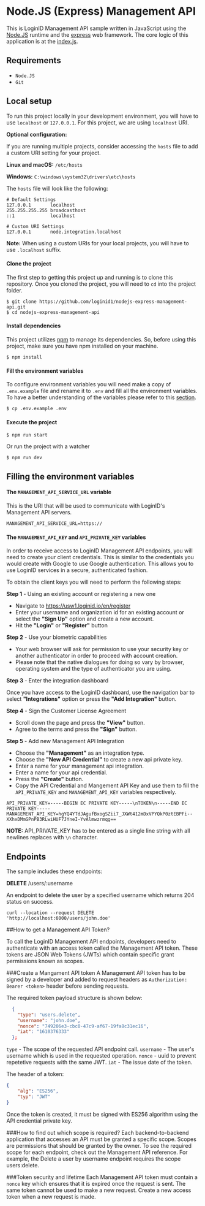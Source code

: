 # Node.JS (Express) Management API

This is LoginID Management API sample written in JavaScript using the [Node.JS](https://nodejs.org/) runtime and the [express](https://expressjs.com/) web framework. The core logic of this application is at the [index.js](https://github.com/loginid1/nodejs-express-integration/blob/master/index.js).

## Requirements

- `Node.JS`
- `Git`

## Local setup

To run this project locally in your development environment, you will have to use `localhost` or `127.0.0.1`. For this project, we are using `localhost` URI.

**Optional configuration:**

If you are running multiple projects, consider accessing the `hosts` file to add a custom URI setting for your project.

**Linux and macOS:** `/etc/hosts`

**Windows:** `C:\windows\system32\drivers\etc\hosts`

The `hosts` file will look like the following:
```
# Default Settings
127.0.0.1       localhost
255.255.255.255 broadcasthost
::1             localhost

# Custom URI Settings
127.0.0.1       node.integration.localhost
```

**Note:** When using a custom URIs for your local projects, you will have to use `.localhost` suffix.

#### Clone the project

The first step to getting this project up and running is to clone this repository. Once you cloned the project, you will need to `cd` into the project folder.

```
$ git clone https://github.com/loginid1/nodejs-express-management-api.git
$ cd nodejs-express-management-api
```
#### Install dependencies

This project utilizes [npm](https://www.npmjs.com/) to manage its dependencies. So, before using this project, make sure you have npm installed on your machine.

```
$ npm install
```

#### Fill the environment variables

To configure environment variables you will need make a copy of `.env.example` file and rename it to `.env` and fill all the environment variables. To have a better understanding of the variables please refer to this [section](#filling-the-environment-variables).

```
$ cp .env.example .env
```

#### Execute the project

```
$ npm run start
```

Or run the project with a watcher 

```
$ npm run dev
```

## Filling the environment variables

#### The `MANAGEMENT_API_SERVICE_URL` variable

This is the URI that will be used to communicate with LoginID's Management API servers.

```
MANAGEMENT_API_SERVICE_URL=https://
```

#### The `MANAGEMENT_API_KEY` and `API_PRIVATE_KEY` variables

In order to receive access to LoginID Management API endpoints, you will need to create your client credentials. This is similar to the credentials you would create with Google to use Google authentication. This allows you to use LoginID services in a secure, authenticated fashion.

To obtain the client keys you will need to perform the following steps:

**Step 1** - Using an existing account or registering a new one

 - Navigate to https://usw1.loginid.io/en/register
 - Enter your username and organization id for an existing account or select the **"Sign Up"** option and create a new account.
 - Hit the **"Login"** or **"Register"** button

**Step 2** - Use your biometric capabilities

 - Your web browser will ask for permission to use your security key or another authenticator in order to proceed with account creation.
 - Please note that the native dialogues for doing so vary by browser, operating system and the type of authenticator you are using. 

**Step 3** - Enter the integration dashboard

Once you have access to the LoginID dashboard, use the navigation bar to select **"Integrations"** option or press the **"Add Integration"** button.

**Step 4** - Sign the Customer License Agreement

 - Scroll down the page and press the **"View"** button.
 - Agree to the terms and press the **"Sign"** button.

**Step 5** - Add new Management API Integration
 
 - Choose the **"Management"** as an integration type.
 - Choose the **"New API Credential"** to create a new api private key.
 - Enter a name for your management api integration.
 - Enter a name for your api credential.
 - Press the **"Create"** button.
 - Copy the API Credential and Mangement API Key and use them to fill the `API_PRIVATE_KEY` and `MANAGEMENT_API_KEY` variables respectively.

```
API_PRIVATE_KEY=-----BEGIN EC PRIVATE KEY-----\nTOKEN\n-----END EC PRIVATE KEY-----
MANAGEMENT_API_KEY=hgYQ4YTdJAgufBxogSZii7_JXWt412mDxVPYQkP0ztEBPFi--XXhxDMmGPnPB3RLwiHUF7JYneI-YvAlmwzrmqg==
```
**NOTE:** API_PRIVATE_KEY has to be entered as a single line string with all newlines replaces with `\n` character.

## Endpoints

The sample includes these endpoints:

**DELETE** /users/:username

An endpoint to delete the user by a specified username which returns 204 status on success.

```
curl --location --request DELETE 'http://localhost:6000/users/john.doe'
```

##How to get a Management API Token?

To call the LoginID Management API endpoints, developers need to authenticate with an access token called the Management API token. These tokens are JSON Web Tokens (JWTs) which contain specific grant permissions known as scopes. 

###Create a Mangament API token
A Management API token has to be signed by a developer and added to request headers as `Authorization: Bearer <token>` header before sending requests. 

The required token payload structure is shown below:
```json
  {
    "type": "users.delete",
    "username": "john.doe",
    "nonce": "749206e3-cbc0-47c9-af67-19fa8c31ec16",
    "iat": "1610376333"
  }; 
```
`type` - The scope of the requested API endpoint call.
`username` - The user's username which is used in the requested operation.
`nonce` - uuid to prevent repetetive requests with the same JWT. 
`iat` - The issue date of the token.

The header of a token:
```json
{
    "alg": "ES256",
    "typ": "JWT"
}
```

Once the token is created, it must be signed with ES256 algorithm using the API credential private key.

###How to find out which scope is required?
Each backend-to-backend application that accesses an API must be granted a specific scope. Scopes are permissions that should be granted by the owner. To see the required scope for each endpoint, check out the Management API reference. For example, the Delete a user by username endpoint requires the scope users:delete.

###Token security and lifetime
Each Management API token must contain a `nonce` key which ensures that it is expired once the request is sent. The same token cannot be used to make a new request. Create a new access token when a new request is made.
